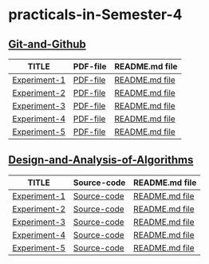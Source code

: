 # practicals-in-Semester-4

## [Git-and-Github](https://github.com/Tempestyash123456/practicals-in-Semester-4/tree/Git-and-Github)

|  TITLE  |   PDF-file    |    README.md file   |
|---------|---------------|---------------------|
| [Experiment-1](https://github.com/Tempestyash123456/practicals-in-Semester-4/tree/Git-and-Github/Exp1)        |  [PDF-file](https://github.com/Tempestyash123456/practicals-in-Semester-4/blob/Git-and-Github/Exp1/22BDO10019_git_exp_one.pdf)             |   [README.md file](https://github.com/Tempestyash123456/practicals-in-Semester-4/blob/Git-and-Github/Exp1/README.md)                  |
| [Experiment-2](https://github.com/Tempestyash123456/practicals-in-Semester-4/tree/Git-and-Github/Exp2) | [PDF-file](https://github.com/Tempestyash123456/practicals-in-Semester-4/blob/Git-and-Github/Exp2/22BDO10019_git_exp_two.pdf) | [README.md file](https://github.com/Tempestyash123456/practicals-in-Semester-4/blob/Git-and-Github/Exp2/README.md) | 
| [Experiment-3](https://github.com/Tempestyash123456/practicals-in-Semester-4/tree/Git-and-Github/Exp3) | [PDF-file](https://github.com/Tempestyash123456/practicals-in-Semester-4/blob/Git-and-Github/Exp3/22BDO10019_git_exp_three.pdf) | [README.md file](https://github.com/Tempestyash123456/practicals-in-Semester-4/blob/Git-and-Github/Exp3/README.md) |
| [Experiment-4](https://github.com/Tempestyash123456/practicals-in-Semester-4/tree/Git-and-Github/Exp4) | [PDF-file](https://github.com/Tempestyash123456/practicals-in-Semester-4/blob/Git-and-Github/Exp4/22BDO10019_git_exp_four.pdf) | [README.md file](https://github.com/Tempestyash123456/practicals-in-Semester-4/blob/Git-and-Github/Exp4/README.md) |
| [Experiment-5](https://github.com/Tempestyash123456/practicals-in-Semester-4/tree/Git-and-Github/Exp5) | [PDF-file](https://github.com/Tempestyash123456/practicals-in-Semester-4/blob/Git-and-Github/Exp5/22BDO10019_git_exp_five.pdf) | [README.md file](https://github.com/Tempestyash123456/practicals-in-Semester-4/blob/Git-and-Github/Exp5/README.md) | 

  


## [Design-and-Analysis-of-Algorithms](https://github.com/Tempestyash123456/practicals-in-Semester-4/tree/Design-and-Analysis-of-Algorithms)

|  TITLE   |  Source-code   |  README.md file  | 
|----------|----------------|------------------|
|[Experiment-1](https://github.com/Tempestyash123456/practicals-in-Semester-4/tree/Design-and-Analysis-of-Algorithms/Exp1)| [Source-code](https://github.com/Tempestyash123456/practicals-in-Semester-4/blob/Design-and-Analysis-of-Algorithms/Exp1/binarySearch_Exp1.c) |[README.md file](https://github.com/Tempestyash123456/practicals-in-Semester-4/blob/Design-and-Analysis-of-Algorithms/Exp1/README.md) |
| [Experiment-2](https://github.com/Tempestyash123456/practicals-in-Semester-4/tree/Design-and-Analysis-of-Algorithms/Exp2) |[Source-code](https://github.com/Tempestyash123456/practicals-in-Semester-4/blob/Design-and-Analysis-of-Algorithms/Exp2/quickSort_Exp2.c) | [README.md file](https://github.com/Tempestyash123456/practicals-in-Semester-4/blob/Design-and-Analysis-of-Algorithms/Exp2/README.md) |
| [Experiment-3](https://github.com/Tempestyash123456/practicals-in-Semester-4/tree/Design-and-Analysis-of-Algorithms/Exp3) | [Source-code](https://github.com/Tempestyash123456/practicals-in-Semester-4/blob/Design-and-Analysis-of-Algorithms/Exp3/strassenMatrix_Exp3.c) | [README.md file](https://github.com/Tempestyash123456/practicals-in-Semester-4/blob/Design-and-Analysis-of-Algorithms/Exp3/README.md)|
| [Experiment-4](https://github.com/Tempestyash123456/practicals-in-Semester-4/tree/Design-and-Analysis-of-Algorithms/Exp4) | [Source-code](https://github.com/Tempestyash123456/practicals-in-Semester-4/blob/Design-and-Analysis-of-Algorithms/Exp4/kruskalAlgorithm_Exp4.c) | [README.md file](https://github.com/Tempestyash123456/practicals-in-Semester-4/blob/Design-and-Analysis-of-Algorithms/Exp4/README.md) |
| [Experiment-5](https://github.com/Tempestyash123456/practicals-in-Semester-4/tree/Design-and-Analysis-of-Algorithms/Exp5) | [Source-code](https://github.com/Tempestyash123456/practicals-in-Semester-4/blob/Design-and-Analysis-of-Algorithms/Exp5/jobScheduling_Exp5.cpp) |[README.md file](https://github.com/Tempestyash123456/practicals-in-Semester-4/blob/Design-and-Analysis-of-Algorithms/Exp5/README.md)|
